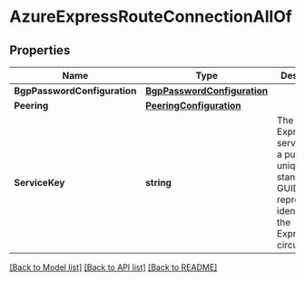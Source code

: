 # AzureExpressRouteConnectionAllOf

## Properties

Name | Type | Description | Notes
------------ | ------------- | ------------- | -------------
**BgpPasswordConfiguration** | [**BgpPasswordConfiguration**](BGPPasswordConfiguration.md) |  | [optional] 
**Peering** | [**PeeringConfiguration**](PeeringConfiguration.md) |  | [optional] 
**ServiceKey** | **string** | The Azure ExpressRoute service key, a public and unique standard GUID representing identifying the ExpressRoute circuit. | [optional] 

[[Back to Model list]](../README.md#documentation-for-models) [[Back to API list]](../README.md#documentation-for-api-endpoints) [[Back to README]](../README.md)


